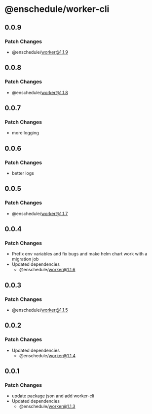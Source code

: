 # @enschedule/worker-cli

## 0.0.9

### Patch Changes

- @enschedule/worker@1.1.9

## 0.0.8

### Patch Changes

- @enschedule/worker@1.1.8

## 0.0.7

### Patch Changes

- more logging

## 0.0.6

### Patch Changes

- better logs

## 0.0.5

### Patch Changes

- @enschedule/worker@1.1.7

## 0.0.4

### Patch Changes

- Prefix env variables and fix bugs and make helm chart work with a migration job
- Updated dependencies
  - @enschedule/worker@1.1.6

## 0.0.3

### Patch Changes

- @enschedule/worker@1.1.5

## 0.0.2

### Patch Changes

- Updated dependencies
  - @enschedule/worker@1.1.4

## 0.0.1

### Patch Changes

- update package json and add worker-cli
- Updated dependencies
  - @enschedule/worker@1.1.3

